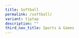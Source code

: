 ```yaml
---
title: Softball
permalink: /softball/
variant: tiptap
description: ""
third_nav_title: Sports & Games
---
```

<p></p>